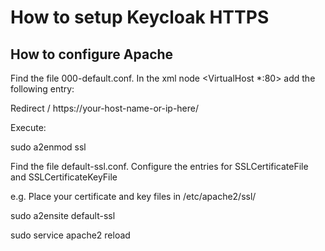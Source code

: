 # How to setup Keycloak HTTPS #

## How to configure Apache ##

Find the file 000-default.conf.  In the xml node <VirtualHost *:80> add the following entry:

Redirect / https://your-host-name-or-ip-here/

Execute:

sudo a2enmod ssl

Find the file default-ssl.conf.  Configure the entries for SSLCertificateFile and SSLCertificateKeyFile

e.g.  Place your certificate and key files in /etc/apache2/ssl/

sudo a2ensite default-ssl

sudo service apache2 reload
